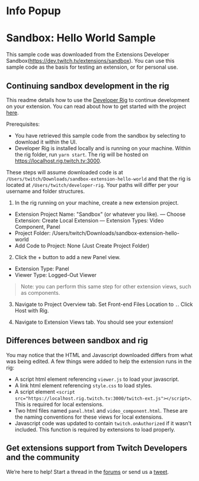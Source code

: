 # Info Popup

# Sandbox: Hello World Sample

This sample code was downloaded from the Extensions Developer Sandbox(https://dev.twitch.tv/extensions/sandbox). You can use this sample code as the basis for testing an extension, or for personal use.

## Continuing sandbox development in the rig

This readme details how to use the [Developer Rig](https://github.com/twitchdev/developer-rig) to continue development on your extension. You can read about how to get started with the project [here](https://github.com/twitchdev/developer-rig#twitch-extensions-developer-rig).

Prerequisites:
- You have retrieved this sample code from the sandbox by selecting to download it within the UI.
- Developer Rig is installed locally and is running on your machine. Within the rig folder, run `yarn start`. The rig will be hosted on https://localhost.rig.twitch.tv:3000.

These steps will assume downloaded code is at `/Users/twitch/Downloads/sandbox-extension-hello-world` and that the rig is located at `/Users/twitch/developer-rig`. Your paths will differ per your username and folder structures.

1. In the rig running on your machine, create a new extension project.

- Extension Project Name: "Sandbox" (or whatever you like).
— Choose Extension: Create Local Extension
— Extension Types: Video Component, Panel
- Project Folder: /Users/twitch/Downloads/sandbox-extension-hello-world
- Add Code to Project: None (Just Create Project Folder)

2. Click the + button to add a new Panel view.

- Extension Type: Panel
- Viewer Type: Logged-Out Viewer

> Note: you can perform this same step for other extension views, such as components.

3. Navigate to Project Overview tab. Set Front-end Files Location to `.`. Click Host with Rig.

4. Navigate to Extension Views tab. You should see your extension!

## Differences between sandbox and rig

You may notice that the HTML and Javascript downloaded differs from what was being edited. A few things were added to help the extension runs in the rig:

- A script html element referencing `viewer.js` to load your javascript.
- A link html element referencing `style.css` to load styles.
- A script element `<script src="https://localhost.rig.twitch.tv:3000/twitch-ext.js"></script>`. This is required for local extensions.
- Two html files named `panel.html` and `video_component.html`. These are the naming conventions for these views for local extensions.
- Javascript code was updated to contain `twitch.onAuthorized` if it wasn't included. This function is required by extensions to load properly.

## Get extensions support from Twitch Developers and the community

We’re here to help! Start a thread in the [forums](https://discuss.dev.twitch.tv) or send us a [tweet](https://twitter.com/twitchdev).
